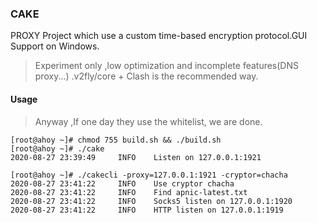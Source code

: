 ### CAKE

PROXY Project which use a custom time-based encryption protocol.GUI Support on Windows.

> Experiment only ,low optimization and incomplete features(DNS proxy...) .v2fly/core + Clash is the recommended way.

#### Usage

> Anyway ,If one day they use the whitelist, we are done.

```
[root@ahoy ~]# chmod 755 build.sh && ./build.sh
[root@ahoy ~]# ./cake
2020-08-27 23:39:49     INFO    Listen on 127.0.0.1:1921

[root@ahoy ~]# ./cakecli -proxy=127.0.0.1:1921 -cryptor=chacha
2020-08-27 23:41:22     INFO    Use cryptor chacha
2020-08-27 23:41:22     INFO    Find apnic-latest.txt
2020-08-27 23:41:22     INFO    Socks5 listen on 127.0.0.1:1920
2020-08-27 23:41:22     INFO    HTTP listen on 127.0.0.1:1919
```
